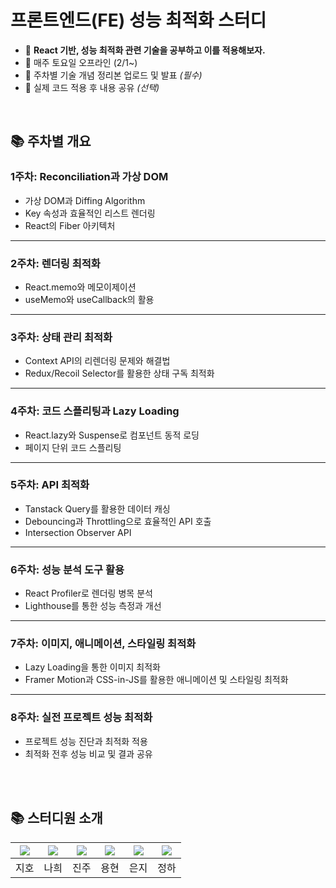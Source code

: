 # 프론트엔드(FE) 성능 최적화 스터디

- 📌 **React 기반, 성능 최적화 관련 기술을 공부하고 이를 적용해보자.**
- 📌 매주 토요일 오프라인 (2/1~)
- 📌 주차별 기술 개념 정리본 업로드 및 발표 _(필수)_
- 📌 실제 코드 적용 후 내용 공유 _(선택)_

<br/>

## 📚 주차별 개요
### **1주차: Reconciliation과 가상 DOM**

- 가상 DOM과 Diffing Algorithm
- Key 속성과 효율적인 리스트 렌더링
- React의 Fiber 아키텍처

---

### **2주차: 렌더링 최적화**

- React.memo와 메모이제이션
- useMemo와 useCallback의 활용

---

### **3주차: 상태 관리 최적화**

- Context API의 리렌더링 문제와 해결법
- Redux/Recoil Selector를 활용한 상태 구독 최적화

---

### **4주차: 코드 스플리팅과 Lazy Loading**

- React.lazy와 Suspense로 컴포넌트 동적 로딩
- 페이지 단위 코드 스플리팅

---

### **5주차: API 최적화**

- Tanstack Query를 활용한 데이터 캐싱
- Debouncing과 Throttling으로 효율적인 API 호출
- Intersection Observer API

---

### **6주차: 성능 분석 도구 활용**

- React Profiler로 렌더링 병목 분석
- Lighthouse를 통한 성능 측정과 개선

---

### **7주차: 이미지, 애니메이션, 스타일링 최적화**

- Lazy Loading을 통한 이미지 최적화
- Framer Motion과 CSS-in-JS를 활용한 애니메이션 및 스타일링 최적화

---

### **8주차: 실전 프로젝트 성능 최적화**

- 프로젝트 성능 진단과 최적화 적용
- 최적화 전후 성능 비교 및 결과 공유

<br/><br/>

## 📚 스터디원 소개
|[![](https://github.com/qkrwlgh123.png?width=200px)](https://github.com/qkrwlgh123)|[![](https://github.com/qkrwlgh123.png?width=200px)](https://github.com/qkrwlgh123)|[![](https://github.com//yyypearl.png?width=200px)](https://github.com/yyypearl) |[![](https://github.com/qkrwlgh123.png?width=200px)](https://github.com/qkrwlgh123)|[![](https://github.com/qkrwlgh123.png?width=200px)](https://github.com/qkrwlgh123)|[![](https://github.com/qkrwlgh123.png?width=200px)](https://github.com/qkrwlgh123) |
|:---:|:---:|:---:|:---:|:---:|:---:|
| 지호 | 나희 | 진주 | 용현 | 은지 | 정하 |
